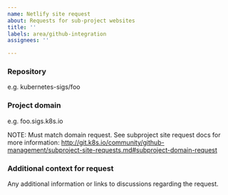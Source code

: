 ```yaml
---
name: Netlify site request
about: Requests for sub-project websites
title: ''
labels: area/github-integration
assignees: ''

---
```


### Repository
e.g. kubernetes-sigs/foo


### Project domain
e.g. foo.sigs.k8s.io

NOTE: Must match domain request.
See subproject site request docs for more information:
http://git.k8s.io/community/github-management/subproject-site-requests.md#subproject-domain-request


### Additional context for request
Any additional information or links to discussions regarding the request.

